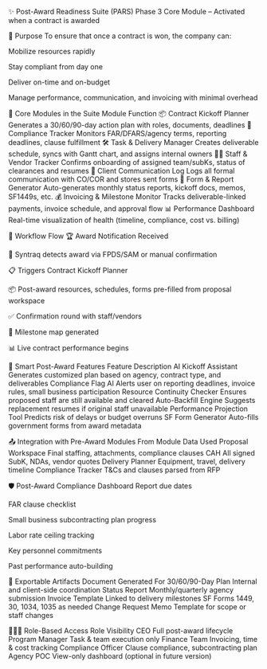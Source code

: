 ✨ Post-Award Readiness Suite (PARS)
Phase 3 Core Module – Activated when a contract is awarded

🎯 Purpose
To ensure that once a contract is won, the company can:

Mobilize resources rapidly

Stay compliant from day one

Deliver on-time and on-budget

Manage performance, communication, and invoicing with minimal overhead

🧩 Core Modules in the Suite
Module	Function
📦 Contract Kickoff Planner	Generates a 30/60/90-day action plan with roles, documents, deadlines
🧾 Compliance Tracker	Monitors FAR/DFARS/agency terms, reporting deadlines, clause fulfillment
🛠️ Task & Delivery Manager	Creates deliverable schedule, syncs with Gantt chart, and assigns internal owners
🧑‍💼 Staff & Vendor Tracker	Confirms onboarding of assigned team/subKs, status of clearances and resumes
💬 Client Communication Log	Logs all formal communication with CO/COR and stores sent forms
📑 Form & Report Generator	Auto-generates monthly status reports, kickoff docs, memos, SF1449s, etc.
💰 Invoicing & Milestone Monitor	Tracks deliverable-linked payments, invoice schedule, and approval flow
📊 Performance Dashboard	Real-time visualization of health (timeline, compliance, cost vs. billing)

🚦 Workflow Flow
🏆 Award Notification Received

🧠 Syntraq detects award via FPDS/SAM or manual confirmation

📋 Triggers Contract Kickoff Planner

📦 Post-award resources, schedules, forms pre-filled from proposal workspace

✅ Confirmation round with staff/vendors

📅 Milestone map generated

📊 Live contract performance begins

🧠 Smart Post-Award Features
Feature	Description
AI Kickoff Assistant	Generates customized plan based on agency, contract type, and deliverables
Compliance Flag AI	Alerts user on reporting deadlines, invoice rules, small business participation
Resource Continuity Checker	Ensures proposed staff are still available and cleared
Auto-Backfill Engine	Suggests replacement resumes if original staff unavailable
Performance Projection Tool	Predicts risk of delays or budget overruns
SF Form Generator	Auto-fills government forms from award metadata

📤 Integration with Pre-Award Modules
From Module	Data Used
Proposal Workspace	Final staffing, attachments, compliance clauses
CAH	All signed SubK, NDAs, vendor quotes
Delivery Planner	Equipment, travel, delivery timeline
Compliance Tracker	T&Cs and clauses parsed from RFP

🛡️ Post-Award Compliance Dashboard
Report due dates

FAR clause checklist

Small business subcontracting plan progress

Labor rate ceiling tracking

Key personnel commitments

Past performance auto-building

📑 Exportable Artifacts
Document	Generated For
30/60/90-Day Plan	Internal and client-side coordination
Status Report	Monthly/quarterly agency submission
Invoice Template	Linked to delivery milestones
SF Forms	1449, 30, 1034, 1035 as needed
Change Request Memo	Template for scope or staff changes

🧑‍🤝‍🧑 Role-Based Access
Role	Visibility
CEO	Full post-award lifecycle
Program Manager	Task & team execution only
Finance Team	Invoicing, time & cost tracking
Compliance Officer	Clause compliance, subcontracting plan
Agency POC	View-only dashboard (optional in future version)